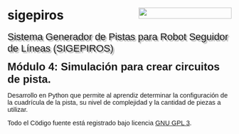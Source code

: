 # sigepiros <img src="https://lh7-rt.googleusercontent.com/docsz/AD_4nXf_4M2q_s9u47z9-EfZpbR4oDI5dHSPc4U2ksr0tKbEeM49-2ORD-WcGojh-NSrVvNqbHKwDhIsBhSzIM5FpIPD7A-xgFrw2pwXZ_y_xZlXczJCwRXs57myO7KKTjW2-CYtjtVV?key=wfIYDse3HDYUCiFSmAXxQTvT" width="209" height="25" style="float: right; ">
<p><span style="background-color: rgb(255, 255, 255); font-size: 22px; font-family: Arial, sans-serif; text-shadow: rgba(136, 136, 136, 0.8) 3px 3px 2px;">Sistema Generador de Pistas para Robot Seguidor de L&iacute;neas (SIGEPIROS)</span></p>
<p><span style="font-size: 24px; font-family: Arial, sans-serif;"><strong>M&oacute;dulo 4: Simulaci&oacute;n para crear circuitos de pista.</span><span style="font-size: 24px; font-family: Arial, sans-serif;"></strong></span></p>
<p><span style="font-size:11pt;font-family:Arial,sans-serif;">Desarrollo en Python que permite al aprendiz determinar la configuración de la cuadrícula de la pista, su nivel de complejidad y la cantidad de piezas a utilizar.</span></p>
<p><span style="font-size:11pt;font-family:Arial,sans-serif;">Todo el Cödigo fuente está registrado bajo licencia <a href="https://www.gnu.org/licenses/quick-guide-gplv3.html"; target="_blank">GNU GPL 3</a>.</span></p>
